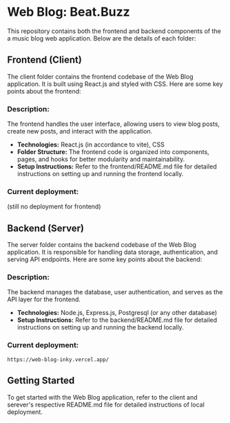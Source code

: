 # Web Blog: Beat.Buzz
This repository contains both the frontend and backend components of the a music blog web application. Below are the details of each folder:

## Frontend (Client)
The client folder contains the frontend codebase of the Web Blog application. It is built using React.js and styled with CSS. Here are some key points about the frontend:

### Description: 
The frontend handles the user interface, allowing users to view blog posts, create new posts, and interact with the application.
- **Technologies:** React.js (in accordance to vite), CSS
- **Folder Structure:** The frontend code is organized into components, pages, and hooks for better modularity and maintainability.
- **Setup Instructions:**
Refer to the frontend/README.md file for detailed instructions on setting up and running the frontend locally.
### Current deployment:
(still no deployment for frontend)

## Backend (Server)
The server folder contains the backend codebase of the Web Blog application. It is responsible for handling data storage, authentication, and serving API endpoints. Here are some key points about the backend:

### Description: 
The backend manages the database, user authentication, and serves as the API layer for the frontend.
- **Technologies:** Node.js, Express.js, Postgresql (or any other database)
- **Setup Instructions:**
 Refer to the backend/README.md file for detailed instructions on setting up and running the backend locally.
### Current deployment:
`https://web-blog-inky.vercel.app/`

## Getting Started
To get started with the Web Blog application, refer to the client and serever's respective README.md file for detailed instructions of local deployment.